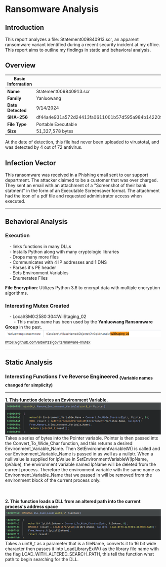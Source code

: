 # Ransomware Analysis

## Introduction
This report analyzes a file: Statement009840913.scr, an apparent ransomware variant identified during a recent security incident at my office.  This report aims to outline my findings in static and behavioral analysis.  

## Overview
| Basic Information |  |
| ----------------- | ---------------- |
| **Name** | Statement009840913.scr |
| **Family** | Yanluowang |
| **Date Detected** | 9/14/2024 |
| **SHA-256** | df44a4e931a572d24413fa0611001b57d595a984b14220f2996e83b582a2d901 |
| **File Type**  | Portable Executable  |
| **Size**  | 51,327,578 bytes  |

 At the date of detection, this file had never been uploaded to virustotal, and was detected by 4 out of 72 antivirus. 

 ## Infection Vector

 This ransomware was received in a Phishing email sent to our support department.  The attacker claimed to be a customer that was over charged. They sent an email with an attachment of a "Screenshot of their bank statment" in the form of an Executable Screensaver format.  The attachment had the icon of a pdf file and requested administrator access when executed.  

__________________________________________________________________________________________________________  

 ## Behavioral Analysis   

 ### Execution
 &emsp;- links functions in many DLLs  
 &emsp;- Installs Python along with many cryptologic libraries  
 &emsp;- Drops many more files  
 &emsp;- Communicates with 4 IP addresses and 1 DNS  
 &emsp;- Parses it's PE header  
 &emsp;- Sets Environment Variables  
 &emsp;- Enumerates Files  
 
 **File Encryption**: Utilizes Python 3.8 to encrypt data with multiple encryption algorithms.
 
 ### Interesting Mutex Created    
 &emsp;- Local\SM0:2580:304:WilStaging_02  
 &emsp;&emsp;- This mutex name has been used by the **Yanluowang Ransomware Group** in the past.  
![alt text](https://github.com/EvanJ4536/Ransomware-Analysis/blob/main/pngs/mutex.png?raw=true)
<sub>https://github.com/albertzsigovits/malware-mutex</sub>

__________________________________________________________________________________________________________

 ## Static Analysis  
 ### Interesting Functions I've Reverse Engineered <sub>(Variable names changed for simplicity)
 _________________________________________________________________________________________________________
 **1. This function deletes an Environment Variable.**
 ![alt text](https://github.com/EvanJ4536/Ransomware-Analysis/blob/main/pngs/remove_env_var.png?raw=true)   
 Takes a series of bytes into the Pointer variable. Pointer is then passed into the Convert_To_Wide_Char function, and this returns a desired Environment_Variable_Name.  Then SetEnvironmentVariableW() is called and our Environment_Variable_Name is passed in as well as a nullptr.  When a null value is supplied for lpValue in SetEnvironmentVariableW(lpName, lpValue), the environment variable named lpName will be deleted from the current process. Therefore the environment variable with the same name as Environment_Variable_Name that we passed in will be removed from the environment block of the current process only.  
<br/>
<br/>  
 **2. This function loads a DLL from an altered path into the current process's address space**
 ![alt text](https://github.com/EvanJ4536/Ransomware-Analysis/blob/main/pngs/DLL-side-loading.png?raw=true)  
 Takes a uint8_t as a parameter that is a fileName, converts it to 16 bit wide character then passes it into LoadLibraryExW() as the library file name with the flag LOAD_WITH_ALTERED_SEARCH_PATH, this tell the function what path to begin searching for the DLL.   
<br/>
<br/>  
  
